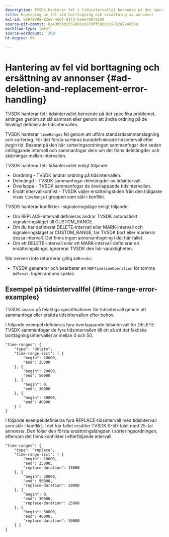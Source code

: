 ```yaml
---
description: TVSDK hanterar fel i tidsintervallet beroende på det specifika problemet, antingen genom att slå samman eller genom att ändra ordning på de felaktigt definierade tidsintervallen.
title: Hantering av fel vid borttagning och ersättning av annonser
exl-id: 86970989-82e0-4e6f-81fb-beee70870c69
source-git-commit: be43bbbd1051886c8979ff590a3197b2a7249b6a
workflow-type: tm+mt
source-wordcount: '308'
ht-degree: 0%

---
```


# Hantering av fel vid borttagning och ersättning av annonser {#ad-deletion-and-replacement-error-handling}

TVSDK hanterar fel i tidsintervallet beroende på det specifika problemet, antingen genom att slå samman eller genom att ändra ordning på de felaktigt definierade tidsintervallen.

TVSDK hanterar `timeRanges` fel genom att utföra standardsammanslagning och sortering. För det första sorteras kunddefinierade tidsintervall efter *begin* tid. Baserat på den här sorteringsordningen sammanfogar den sedan intilliggande intervall och sammanfogar dem om det finns delmängder och skärningar mellan intervallen.

TVSDK hanterar fel i tidsintervallet enligt följande:

* Oordning - TVSDK ändrar ordning på tidsintervallen.
* Delmängd - TVSDK sammanfogar delmängder av tidsintervall.
* Överlappa - TVSDK sammanfogar de överlappande tidsintervallen.
* Ersätt intervallkonflikt - TVSDK väljer ersättningstiden från den tidigaste visas `timeRange` i gruppen som står i konflikt.

TVSDK hanterar konflikter i signaleringsläge enligt följande:

* Om REPLACE-intervall definieras ändrar TVSDK automatiskt signaleringsläget till CUSTOM_RANGE.
* Om du har definierat DELETE-intervall eller MARK-intervall och signaleringsläget är CUSTOM_RANGE, tar TVSDK bort eller markerar dessa intervall. Det finns ingen annonsinfogning i det här fallet.
* Om ett DELETE-intervall eller ett MARK-intervall definierar en ersättningslängd, ignorerar TVSDK den här varaktigheten.

När servern inte returnerar giltig `AdBreaks`:

* TVSDK genererar och bearbetar en `NOPTimelineOperation` för tomma `AdBreak`. Ingen annons spelas.

## Exempel på tidsintervallfel {#time-range-error-examples}

TVSDK svarar på felaktiga specifikationer för tidsintervall genom att sammanfoga eller ersätta tidsintervallen efter behov.

I följande exempel definieras fyra överlappande tidsintervall för DELETE. TVSDK sammanfogar de fyra tidsintervallen till ett så att det faktiska borttagningsintervallet är mellan 0 och 50.

```
"time-ranges": {
    "type": "delete",
    "time-range-list": [ {
        "begin": 10000,
        "end": 35000
    }, {
        "begin": 20000,
        "end": 50000
    }, {
        "begin": 0,
        "end": 30000
    }, {
        "begin": 30000,
        "end": 40000
    } ]
}
```

I följande exempel definieras fyra REPLACE-tidsintervall med tidsintervall som står i konflikt. I det här fallet ersätter TVSDK 0-50-talet med 25-tal annonser. Den följer den första ersättningslängden i sorteringsordningen, eftersom det finns konflikter i efterföljande intervall.

```
"time-ranges": {
    "type": "replace",
    "time-range-list": [ {
        "begin": 10000,
        "end": 35000,
        "replace-duration": 15000
    }, {
        "begin": 20000,
        "end": 50000,
        "replace-duration": 20000
    }, {
        "begin": 0,
        "end": 30000,
        "replace-duration": 25000
    }, {
        "begin": 30000,
        "end": 40000,
        "replace-duration": 30000
    } ]
}
```
